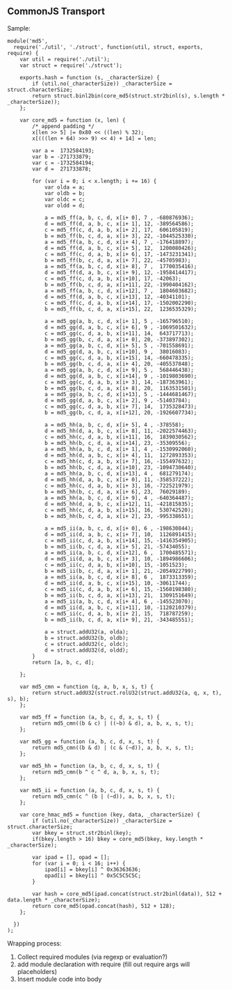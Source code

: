 CommonJS Transport
------------------

Sample:

    module('md5', 
      require('./util', './struct', function(util, struct, exports, require) {
        var util = require('./util');
        var struct = require('./struct');

        exports.hash = function (s, _characterSize) {
            if (util.no(_characterSize)) _characterSize = struct.characterSize;
            return struct.binl2bin(core_md5(struct.str2binl(s), s.length * _characterSize));
        };

        var core_md5 = function (x, len) {
            /* append padding */
            x[len >> 5] |= 0x80 << ((len) % 32);
            x[(((len + 64) >>> 9) << 4) + 14] = len;

            var a =  1732584193;
            var b = -271733879;
            var c = -1732584194;
            var d =  271733878;

            for (var i = 0; i < x.length; i += 16) {
                var olda = a;
                var oldb = b;
                var oldc = c;
                var oldd = d;

                a = md5_ff(a, b, c, d, x[i+ 0], 7 , -680876936);
                d = md5_ff(d, a, b, c, x[i+ 1], 12, -389564586);
                c = md5_ff(c, d, a, b, x[i+ 2], 17,  606105819);
                b = md5_ff(b, c, d, a, x[i+ 3], 22, -1044525330);
                a = md5_ff(a, b, c, d, x[i+ 4], 7 , -176418897);
                d = md5_ff(d, a, b, c, x[i+ 5], 12,  1200080426);
                c = md5_ff(c, d, a, b, x[i+ 6], 17, -1473231341);
                b = md5_ff(b, c, d, a, x[i+ 7], 22, -45705983);
                a = md5_ff(a, b, c, d, x[i+ 8], 7 ,  1770035416);
                d = md5_ff(d, a, b, c, x[i+ 9], 12, -1958414417);
                c = md5_ff(c, d, a, b, x[i+10], 17, -42063);
                b = md5_ff(b, c, d, a, x[i+11], 22, -1990404162);
                a = md5_ff(a, b, c, d, x[i+12], 7 ,  1804603682);
                d = md5_ff(d, a, b, c, x[i+13], 12, -40341101);
                c = md5_ff(c, d, a, b, x[i+14], 17, -1502002290);
                b = md5_ff(b, c, d, a, x[i+15], 22,  1236535329);

                a = md5_gg(a, b, c, d, x[i+ 1], 5 , -165796510);
                d = md5_gg(d, a, b, c, x[i+ 6], 9 , -1069501632);
                c = md5_gg(c, d, a, b, x[i+11], 14,  643717713);
                b = md5_gg(b, c, d, a, x[i+ 0], 20, -373897302);
                a = md5_gg(a, b, c, d, x[i+ 5], 5 , -701558691);
                d = md5_gg(d, a, b, c, x[i+10], 9 ,  38016083);
                c = md5_gg(c, d, a, b, x[i+15], 14, -660478335);
                b = md5_gg(b, c, d, a, x[i+ 4], 20, -405537848);
                a = md5_gg(a, b, c, d, x[i+ 9], 5 ,  568446438);
                d = md5_gg(d, a, b, c, x[i+14], 9 , -1019803690);
                c = md5_gg(c, d, a, b, x[i+ 3], 14, -187363961);
                b = md5_gg(b, c, d, a, x[i+ 8], 20,  1163531501);
                a = md5_gg(a, b, c, d, x[i+13], 5 , -1444681467);
                d = md5_gg(d, a, b, c, x[i+ 2], 9 , -51403784);
                c = md5_gg(c, d, a, b, x[i+ 7], 14,  1735328473);
                b = md5_gg(b, c, d, a, x[i+12], 20, -1926607734);

                a = md5_hh(a, b, c, d, x[i+ 5], 4 , -378558);
                d = md5_hh(d, a, b, c, x[i+ 8], 11, -2022574463);
                c = md5_hh(c, d, a, b, x[i+11], 16,  1839030562);
                b = md5_hh(b, c, d, a, x[i+14], 23, -35309556);
                a = md5_hh(a, b, c, d, x[i+ 1], 4 , -1530992060);
                d = md5_hh(d, a, b, c, x[i+ 4], 11,  1272893353);
                c = md5_hh(c, d, a, b, x[i+ 7], 16, -155497632);
                b = md5_hh(b, c, d, a, x[i+10], 23, -1094730640);
                a = md5_hh(a, b, c, d, x[i+13], 4 ,  681279174);
                d = md5_hh(d, a, b, c, x[i+ 0], 11, -358537222);
                c = md5_hh(c, d, a, b, x[i+ 3], 16, -722521979);
                b = md5_hh(b, c, d, a, x[i+ 6], 23,  76029189);
                a = md5_hh(a, b, c, d, x[i+ 9], 4 , -640364487);
                d = md5_hh(d, a, b, c, x[i+12], 11, -421815835);
                c = md5_hh(c, d, a, b, x[i+15], 16,  530742520);
                b = md5_hh(b, c, d, a, x[i+ 2], 23, -995338651);

                a = md5_ii(a, b, c, d, x[i+ 0], 6 , -198630844);
                d = md5_ii(d, a, b, c, x[i+ 7], 10,  1126891415);
                c = md5_ii(c, d, a, b, x[i+14], 15, -1416354905);
                b = md5_ii(b, c, d, a, x[i+ 5], 21, -57434055);
                a = md5_ii(a, b, c, d, x[i+12], 6 ,  1700485571);
                d = md5_ii(d, a, b, c, x[i+ 3], 10, -1894986606);
                c = md5_ii(c, d, a, b, x[i+10], 15, -1051523);
                b = md5_ii(b, c, d, a, x[i+ 1], 21, -2054922799);
                a = md5_ii(a, b, c, d, x[i+ 8], 6 ,  1873313359);
                d = md5_ii(d, a, b, c, x[i+15], 10, -30611744);
                c = md5_ii(c, d, a, b, x[i+ 6], 15, -1560198380);
                b = md5_ii(b, c, d, a, x[i+13], 21,  1309151649);
                a = md5_ii(a, b, c, d, x[i+ 4], 6 , -145523070);
                d = md5_ii(d, a, b, c, x[i+11], 10, -1120210379);
                c = md5_ii(c, d, a, b, x[i+ 2], 15,  718787259);
                b = md5_ii(b, c, d, a, x[i+ 9], 21, -343485551);

                a = struct.addU32(a, olda);
                b = struct.addU32(b, oldb);
                c = struct.addU32(c, oldc);
                d = struct.addU32(d, oldd);
            }
            return [a, b, c, d];

        };

        var md5_cmn = function (q, a, b, x, s, t) {
            return struct.addU32(struct.rolU32(struct.addU32(a, q, x, t), s), b);
        };

        var md5_ff = function (a, b, c, d, x, s, t) {
            return md5_cmn((b & c) | ((~b) & d), a, b, x, s, t);
        };

        var md5_gg = function (a, b, c, d, x, s, t) {
            return md5_cmn((b & d) | (c & (~d)), a, b, x, s, t);
        };

        var md5_hh = function (a, b, c, d, x, s, t) {
            return md5_cmn(b ^ c ^ d, a, b, x, s, t);
        };

        var md5_ii = function (a, b, c, d, x, s, t) {
            return md5_cmn(c ^ (b | (~d)), a, b, x, s, t);
        };

        var core_hmac_md5 = function (key, data, _characterSize) {
            if (util.no(_characterSize)) _characterSize = struct.characterSize;
            var bkey = struct.str2binl(key);
            if(bkey.length > 16) bkey = core_md5(bkey, key.length * _characterSize);

            var ipad = [], opad = [];
            for (var i = 0; i < 16; i++) {
                ipad[i] = bkey[i] ^ 0x36363636;
                opad[i] = bkey[i] ^ 0x5C5C5C5C;
            }

            var hash = core_md5(ipad.concat(struct.str2binl(data)), 512 + data.length * _characterSize);
            return core_md5(opad.concat(hash), 512 + 128);
        };

      })
    );
    
Wrapping process:

  1. Collect required modules (via regexp or evaluation?)
  2. add module declaration with require (fill out require args will placeholders)
  3. Insert module code into body 